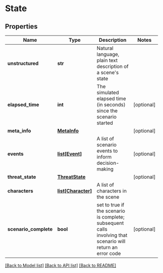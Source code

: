 # State

## Properties
Name | Type | Description | Notes
------------ | ------------- | ------------- | -------------
**unstructured** | **str** | Natural language, plain text description of a scene&#x27;s state | 
**elapsed_time** | **int** | The simulated elapsed time (in seconds) since the scenario started | [optional] 
**meta_info** | [**MetaInfo**](MetaInfo.md) |  | [optional] 
**events** | [**list[Event]**](Event.md) | A list of scenario events to inform decision-making | [optional] 
**threat_state** | [**ThreatState**](ThreatState.md) |  | [optional] 
**characters** | [**list[Character]**](Character.md) | A list of characters in the scene | 
**scenario_complete** | **bool** | set to true if the scenario is complete; subsequent calls involving that scenario will return an error code | [optional] 

[[Back to Model list]](../README.md#documentation-for-models) [[Back to API list]](../README.md#documentation-for-api-endpoints) [[Back to README]](../README.md)

